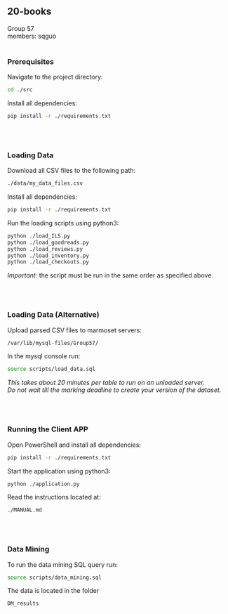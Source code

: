 ## 20-books
Group 57<br/>
members: sqguo
<br/>
<br/>

### Prerequisites
Navigate to the project directory:
```sh
cd ./src
```

Install all dependencies:
```sh
pip install -r ./requirements.txt
```
<br/>
<br/>


### Loading Data
Download all CSV files to the following path:
```sh
./data/my_data_files.csv
```

Install all dependencies:
```sh
pip install -r ./requirements.txt
```

Run the loading scripts using python3:
```sh
python ./load_ILS.py
python ./load_goodreads.py
python ./load_reviews.py
python ./load_inventory.py
python ./load_checkouts.py
```
_Important:_ the script must be run in the same order as specified above. <br/>

<br/>
<br/>

### Loading Data (Alternative)
Upload parsed CSV files to marmoset servers:
```sh
/var/lib/mysql-files/Group57/
```

In the mysql console run:
```sh
source scripts/load_data.sql
```

_This takes about 20 minutes per table to run on an unloaded server.<br/>
Do not wait till the marking deadline to create your version of the dataset._

<br/>
<br/>

### Running the Client APP
Open PowerShell and install all dependencies:<br/>
```sh
pip install -r ./requirements.txt
```
Start the application using python3:
```sh
python ./application.py
```
Read the instructions located at:
```sh
./MANUAL.md
```

<br/>
<br/>

### Data Mining
To run the data mining SQL query run:
```sh
source scripts/data_mining.sql
```
The data is located in the folder
```sh
DM_results
```

